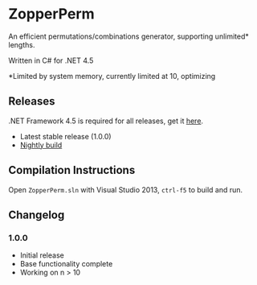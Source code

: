 # ZopperPerm
An efficient permutations/combinations generator, supporting unlimited* lengths.

Written in C# for .NET 4.5

*Limited by system memory, currently limited at 10, optimizing

## Releases

.NET Framework 4.5 is required for all releases, get it [here](https://www.microsoft.com/en-ca/download/details.aspx?id=30653).

- Latest stable release (1.0.0)
- [Nightly build](https://github.com/DavidLu1997/ZopperPerm/blob/master/ZopperPerm.exe)

## Compilation Instructions

Open `ZopperPerm.sln` with Visual Studio 2013, `ctrl-f5` to build and run.

## Changelog

### 1.0.0
- Initial release
- Base functionality complete
- Working on n > 10
